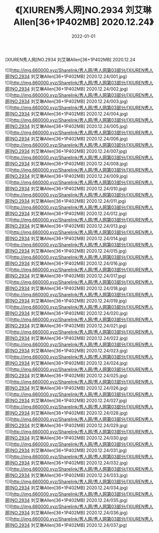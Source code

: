 ﻿---
layout: post
title:  《[XIUREN秀人网]NO.2934 刘艾琳Allen[36+1P402MB] 2020.12.24》
date:   2022-01-01
img: http://img.660000.xyz/Sharelink/秀人网/秀人网第03部分/[XIUREN秀人网]NO.2934 刘艾琳Allen[36+1P402MB] 2020.12.24/000.jpg
categories: [美女, 清纯, 唯美]
---

[XIUREN秀人网]NO.2934 刘艾琳Allen[36+1P402MB] 2020.12.24

 ![](http://img.660000.xyz/Sharelink/秀人网/秀人网第03部分/[XIUREN秀人网]NO.2934 刘艾琳Allen[36+1P402MB] 2020.12.24/001.jpg) <br>![](http://img.660000.xyz/Sharelink/秀人网/秀人网第03部分/[XIUREN秀人网]NO.2934 刘艾琳Allen[36+1P402MB] 2020.12.24/002.jpg) <br>![](http://img.660000.xyz/Sharelink/秀人网/秀人网第03部分/[XIUREN秀人网]NO.2934 刘艾琳Allen[36+1P402MB] 2020.12.24/003.jpg) <br>![](http://img.660000.xyz/Sharelink/秀人网/秀人网第03部分/[XIUREN秀人网]NO.2934 刘艾琳Allen[36+1P402MB] 2020.12.24/004.jpg) <br>![](http://img.660000.xyz/Sharelink/秀人网/秀人网第03部分/[XIUREN秀人网]NO.2934 刘艾琳Allen[36+1P402MB] 2020.12.24/005.jpg) <br>![](http://img.660000.xyz/Sharelink/秀人网/秀人网第03部分/[XIUREN秀人网]NO.2934 刘艾琳Allen[36+1P402MB] 2020.12.24/006.jpg) <br>![](http://img.660000.xyz/Sharelink/秀人网/秀人网第03部分/[XIUREN秀人网]NO.2934 刘艾琳Allen[36+1P402MB] 2020.12.24/007.jpg) <br>![](http://img.660000.xyz/Sharelink/秀人网/秀人网第03部分/[XIUREN秀人网]NO.2934 刘艾琳Allen[36+1P402MB] 2020.12.24/008.jpg) <br>![](http://img.660000.xyz/Sharelink/秀人网/秀人网第03部分/[XIUREN秀人网]NO.2934 刘艾琳Allen[36+1P402MB] 2020.12.24/009.jpg) <br>![](http://img.660000.xyz/Sharelink/秀人网/秀人网第03部分/[XIUREN秀人网]NO.2934 刘艾琳Allen[36+1P402MB] 2020.12.24/010.jpg) <br>![](http://img.660000.xyz/Sharelink/秀人网/秀人网第03部分/[XIUREN秀人网]NO.2934 刘艾琳Allen[36+1P402MB] 2020.12.24/011.jpg) <br>![](http://img.660000.xyz/Sharelink/秀人网/秀人网第03部分/[XIUREN秀人网]NO.2934 刘艾琳Allen[36+1P402MB] 2020.12.24/012.jpg) <br>![](http://img.660000.xyz/Sharelink/秀人网/秀人网第03部分/[XIUREN秀人网]NO.2934 刘艾琳Allen[36+1P402MB] 2020.12.24/013.jpg) <br>![](http://img.660000.xyz/Sharelink/秀人网/秀人网第03部分/[XIUREN秀人网]NO.2934 刘艾琳Allen[36+1P402MB] 2020.12.24/014.jpg) <br>![](http://img.660000.xyz/Sharelink/秀人网/秀人网第03部分/[XIUREN秀人网]NO.2934 刘艾琳Allen[36+1P402MB] 2020.12.24/015.jpg) <br>![](http://img.660000.xyz/Sharelink/秀人网/秀人网第03部分/[XIUREN秀人网]NO.2934 刘艾琳Allen[36+1P402MB] 2020.12.24/016.jpg) <br>![](http://img.660000.xyz/Sharelink/秀人网/秀人网第03部分/[XIUREN秀人网]NO.2934 刘艾琳Allen[36+1P402MB] 2020.12.24/017.jpg) <br>![](http://img.660000.xyz/Sharelink/秀人网/秀人网第03部分/[XIUREN秀人网]NO.2934 刘艾琳Allen[36+1P402MB] 2020.12.24/018.jpg) <br>![](http://img.660000.xyz/Sharelink/秀人网/秀人网第03部分/[XIUREN秀人网]NO.2934 刘艾琳Allen[36+1P402MB] 2020.12.24/019.jpg) <br>![](http://img.660000.xyz/Sharelink/秀人网/秀人网第03部分/[XIUREN秀人网]NO.2934 刘艾琳Allen[36+1P402MB] 2020.12.24/020.jpg) <br>![](http://img.660000.xyz/Sharelink/秀人网/秀人网第03部分/[XIUREN秀人网]NO.2934 刘艾琳Allen[36+1P402MB] 2020.12.24/021.jpg) <br>![](http://img.660000.xyz/Sharelink/秀人网/秀人网第03部分/[XIUREN秀人网]NO.2934 刘艾琳Allen[36+1P402MB] 2020.12.24/022.jpg) <br>![](http://img.660000.xyz/Sharelink/秀人网/秀人网第03部分/[XIUREN秀人网]NO.2934 刘艾琳Allen[36+1P402MB] 2020.12.24/023.jpg) <br>![](http://img.660000.xyz/Sharelink/秀人网/秀人网第03部分/[XIUREN秀人网]NO.2934 刘艾琳Allen[36+1P402MB] 2020.12.24/024.jpg) <br>![](http://img.660000.xyz/Sharelink/秀人网/秀人网第03部分/[XIUREN秀人网]NO.2934 刘艾琳Allen[36+1P402MB] 2020.12.24/025.jpg) <br>![](http://img.660000.xyz/Sharelink/秀人网/秀人网第03部分/[XIUREN秀人网]NO.2934 刘艾琳Allen[36+1P402MB] 2020.12.24/026.jpg) <br>![](http://img.660000.xyz/Sharelink/秀人网/秀人网第03部分/[XIUREN秀人网]NO.2934 刘艾琳Allen[36+1P402MB] 2020.12.24/027.jpg) <br>![](http://img.660000.xyz/Sharelink/秀人网/秀人网第03部分/[XIUREN秀人网]NO.2934 刘艾琳Allen[36+1P402MB] 2020.12.24/028.jpg) <br>![](http://img.660000.xyz/Sharelink/秀人网/秀人网第03部分/[XIUREN秀人网]NO.2934 刘艾琳Allen[36+1P402MB] 2020.12.24/029.jpg) <br>![](http://img.660000.xyz/Sharelink/秀人网/秀人网第03部分/[XIUREN秀人网]NO.2934 刘艾琳Allen[36+1P402MB] 2020.12.24/030.jpg) <br>![](http://img.660000.xyz/Sharelink/秀人网/秀人网第03部分/[XIUREN秀人网]NO.2934 刘艾琳Allen[36+1P402MB] 2020.12.24/031.jpg) <br>![](http://img.660000.xyz/Sharelink/秀人网/秀人网第03部分/[XIUREN秀人网]NO.2934 刘艾琳Allen[36+1P402MB] 2020.12.24/032.jpg) <br>![](http://img.660000.xyz/Sharelink/秀人网/秀人网第03部分/[XIUREN秀人网]NO.2934 刘艾琳Allen[36+1P402MB] 2020.12.24/033.jpg) <br>![](http://img.660000.xyz/Sharelink/秀人网/秀人网第03部分/[XIUREN秀人网]NO.2934 刘艾琳Allen[36+1P402MB] 2020.12.24/034.jpg) <br>![](http://img.660000.xyz/Sharelink/秀人网/秀人网第03部分/[XIUREN秀人网]NO.2934 刘艾琳Allen[36+1P402MB] 2020.12.24/035.jpg) <br>![](http://img.660000.xyz/Sharelink/秀人网/秀人网第03部分/[XIUREN秀人网]NO.2934 刘艾琳Allen[36+1P402MB] 2020.12.24/036.jpg) <br>![](http://img.660000.xyz/Sharelink/秀人网/秀人网第03部分/[XIUREN秀人网]NO.2934 刘艾琳Allen[36+1P402MB] 2020.12.24/037.jpg) <br>